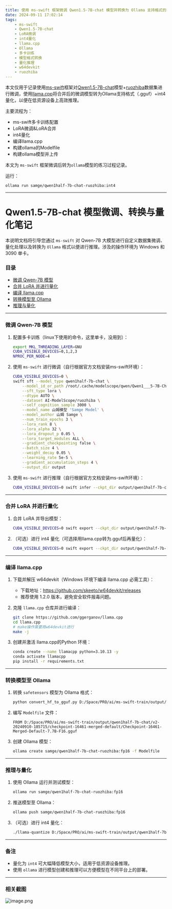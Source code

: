 ```yaml
---
title: 使用 ms-swift 框架微调 Qwen1.5-7B-chat 模型并转换为 Ollama 支持格式的实践
date: 2024-09-11 17:02:14
tags:
    - ms-swift
    - Qwen1.5-7B-chat
    - LoRA微调
    - int4量化
    - llama.cpp
    - Ollama
    - 多卡训练
    - 模型格式转换
    - 量化推理
    - w64devkit
    - ruozhiba
---
```

本文仅用于记录使用[ms-swift](https://github.com/modelscope/ms-swift)框架对[Qwen1.5-7B-chat](https://www.modelscope.cn/models/qwen/qwen1.5-7b-chat)模型+[ruozhiba](https://www.modelscope.cn/datasets/AI-ModelScope/ruozhiba/dataPeview)数据集进行微调，使用[llama.cpp](https://github.com/ggerganov/llama.cpp)将合并后的微调模型转为Ollama支持格式（.gguf）+int4量化，以便在低资源设备上高效推理。

主要流程为：
- ms-swift多卡训练配置
- LoRA微调&LoRA合并
- int4量化
- 编译llama.cpp
- 构建ollama的Modelfile
- 构建ollama模型并上传

本文为 `ms-swift` 框架微调后转为`ollama`模型的练习过程记录。

运行：
```shell
ollama run samge/qwen1half-7b-chat-ruozhiba:int4
```

---

# Qwen1.5-7B-chat 模型微调、转换与量化笔记

本说明文档将引导您通过 `ms-swift` 对 Qwen-7B 大模型进行自定义数据集微调、量化处理以及转换为 `Ollama` 格式以便进行推理。涉及的操作环境为 Windows 和 3090 单卡。

### 目录
- [微调 Qwen-7B 模型](#微调-Qwen-7B-模型)
- [合并 LoRA 并进行量化](#合并-lora-并进行量化)
- [编译 llama.cpp](#编译-llamacpp)
- [转换模型至 Ollama](#转换模型至-ollama)
- [推理与量化](#推理与量化)
  
---

### 微调 Qwen-7B 模型

1. 配置多卡训练（linux下使用的命令，这里单卡，没用到）：
    ```bash
    export MKL_THREADING_LAYER=GNU
    CUDA_VISIBLE_DEVICES=0,1,2,3 
    NPROC_PER_NODE=4
    ```
2. 使用 `ms-swift` 进行微调（自行根据官方文档安装ms-swift环境）：
    ```bash 
    CUDA_VISIBLE_DEVICES=0 \
    swift sft --model_type qwen1half-7b-chat \
        --model_id_or_path /root/.cache/modelscope/qwen/Qwen1___5-7B-Chat \
        --sft_type lora \
        --dtype AUTO \
        --dataset AI-ModelScope/ruozhiba \
        --self_cognition_sample 3000 \
        --model_name 山姆模型 'Samge Model' \
        --model_author 山姆 Samge \
        --num_train_epochs 3 \
        --lora_rank 8 \
        --lora_alpha 32 \
        --lora_dropout_p 0.05 \
        --lora_target_modules ALL \
        --gradient_checkpointing false \
        --batch_size 4 \
        --weight_decay 0.05 \
        --learning_rate 5e-5 \
        --gradient_accumulation_steps 4 \
        --output_dir output
    ```

3. 使用 `ms-swift` 进行推理（自行根据官方文档安装ms-swift环境）：
    ```bash
    CUDA_VISIBLE_DEVICES=0 swift infer --ckpt_dir output/qwen1half-7b-chat/v2-20240910-185715/checkpoint-16461
    ```

---

### 合并 LoRA 并进行量化

1. 合并 LoRA 并导出模型：
    ```bash
    CUDA_VISIBLE_DEVICES=0 swift export --ckpt_dir output/qwen1half-7b-chat/v2-20240910-185715/checkpoint-16461 --merge_lora true
    ```

2. （可选）进行 int4 量化（可选择用llama.cpp转为.gguf后再量化）：
    ```bash
    CUDA_VISIBLE_DEVICES=0 swift export --ckpt_dir output/qwen1half-7b-chat/v2-20240910-185715/checkpoint-16461 --quant_bits 4 --quant_method awq --merge_lora true
    ```

---

### 编译 llama.cpp

1. 下载并解压 w64devkit（Windows 环境下编译 llama.cpp 必需工具）：
    - 下载地址：https://github.com/skeeto/w64devkit/releases
    - 推荐使用 1.2.0 版本，避免安全软件报毒问题。

2. 克隆 `llama.cpp` 仓库并进行编译：
    ```bash
    git clone https://github.com/ggerganov/llama.cpp
    cd llama.cpp
    # make操作需要用w64devkit进行
    make -j
    ```

3. 创建并激活 llama.cpp的Python 环境：
    ```bash
    conda create --name llamacpp python=3.10.13 -y
    conda activate llamacpp
    pip install -r requirements.txt
    ```
---

### 转换模型至 Ollama

1. 转换 `safetensors` 模型为 Ollama 格式：
    ```bash
    python convert_hf_to_gguf.py D:/Space/PRO/ai/ms-swift-train/output/qwen1half-7b-chat/v2-20240910-185715/checkpoint-16461-merged-default --outtype f16
    ```

2. 编写 `Modelfile` 文件：
    ```text
    FROM D:/Space/PRO/ai/ms-swift-train/output/qwen1half-7b-chat/v2-20240910-185715/checkpoint-16461-merged-default/Checkpoint-16461-Merged-Default-7.7B-F16.gguf
    ```

3. 创建 Ollama 模型：
    ```bash
    ollama create samge/qwen1half-7b-chat-ruozhiba:fp16 -f Modelfile
    ```

---

### 推理与量化

1. 使用 Ollama 运行并测试模型：
    ```bash
    ollama run samge/qwen1half-7b-chat-ruozhiba:fp16
    ```

2. 推送模型至 Ollama：
    ```bash
    ollama push samge/qwen1half-7b-chat-ruozhiba:fp16
    ```

3. （可选）进行 int4 量化：
    ```bash
    ./llama-quantize D:/Space/PRO/ai/ms-swift-train/output/qwen1half-7b-chat/v2-20240910-185715/checkpoint-16461-merged-default/Checkpoint-16461-Merged-Default-7.7B-F16.gguf D:/Space/PRO/ai/ms-swift-train/output/qwen1half-7b-chat/v2-20240910-185715/checkpoint-16461-merged-default/Checkpoint-16461-Merged-Default-7.7B-q4_0.gguf q4_0
    ```

---

### 备注
- 量化为 `int4` 可大幅降低模型大小，适用于低资源设备推理。
- 使用 `ollama` 进行模型创建和推理可以方便模型在不同平台上的部署。

---

### 相关截图
![image.png](https://ollama.com/assets/samge/qwen1half-7b-chat-ruozhiba/03031f9d-2e9b-429e-952c-db13a8dd067b)
